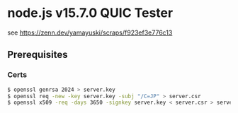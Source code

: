 # node.js v15.7.0 QUIC Tester

see https://zenn.dev/yamayuski/scraps/f923ef3e776c13

## Prerequisites

### Certs

```sh
$ openssl genrsa 2024 > server.key
$ openssl req -new -key server.key -subj "/C=JP" > server.csr
$ openssl x509 -req -days 3650 -signkey server.key < server.csr > server.crt
```
